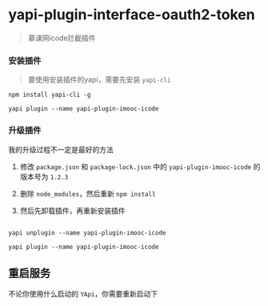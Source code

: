 # yapi-plugin-interface-oauth2-token

> 慕课网icode拦截插件


### 安装插件

> 要使用安装插件的yapi，需要先安装 `yapi-cli`

```shell
npm install yapi-cli -g

yapi plugin --name yapi-plugin-imooc-icode
```

### 升级插件

我的升级过程不一定是最好的方法

1. 修改 `package.json` 和 `package-lock.json` 中的 `yapi-plugin-imooc-icode` 的版本号为 `1.2.3`

2. 删除 `node_modules`，然后重新 `npm install`

3. 然后先卸载插件，再重新安装插件

```shell

yapi unplugin --name yapi-plugin-imooc-icode

yapi plugin --name yapi-plugin-imooc-icode

```

## 重启服务

不论你使用什么启动的 `YApi`，你需要重新启动下
